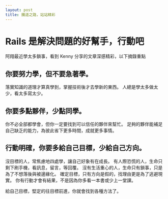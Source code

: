 ```yaml
---
layout: post
title: 鐵道之路，站站精彩
---
```


# Rails 是解決問題的好幫手，行動吧

阿翔最近學太多鎖事，看到 Kenny 分享的文章深感精彩，以下摘錄重點

## 你要努力學，但不要急著學。

落實知識的道理才算真學到，掌握技術後才去學新的東西。
人總是學太多做太少，看太多寫太少。

## 你要多點夥伴，少點同學。

你不必全部都學會，但你一定要找到可以信任的夥伴來幫忙。
足夠的夥伴能補足自己缺乏的能力，為彼此省下更多時間，成就更多事情。

## 行動明確，你要多給自己目標，少給自己方向。

沒目標的人，常焦慮地四處學，讓自己好象有在成長。
有人際恐慌的人，生命只剩下刷手機，看訊息，留言，等回覆。
沒有生活重心的人，生命只有鎖事，只是為了不想落後與被邊緣化。
確定目標，只有方向是假的，找理由更是為了逃避現實。
你有行動才會有結果，不是因為你多看一本書或少上一堂課。

給自己目標，堅定的往目標前進，你就會找到各種方法了。
